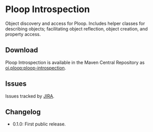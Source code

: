 # Ploop Introspection

Object discovery and access for Ploop. Includes helper classes for describing objects; facilitating object reflection, object creation, and property access.

## Download

Ploop Introspection is available in the Maven Central Repository as [oi.ploop:ploop-introspection](https://search.maven.org/#search%7Cga%7C1%7Cg%3A%22io.ploop%22%20AND%20a%3A%ploop-introspection%22).

## Issues

Issues tracked by [JIRA](https://globalmentor.atlassian.net/projects/PLOOP).

## Changelog

- 0.1.0: First public release.
